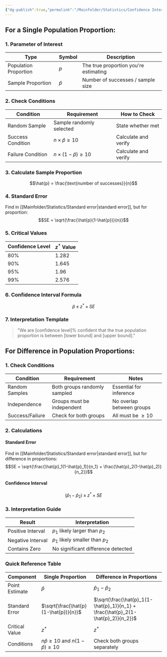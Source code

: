 ```yaml
---
{"dg-publish":true,"permalink":"/Mainfolder/Statistics/Confidence Interval for proportions/"}
---
```


## For a Single Population Proportion:

### 1. Parameter of Interest
| Type | Symbol | Description |
|------|---------|------------|
| Population Proportion | $p$ | The true proportion you're estimating |
| Sample Proportion | $\hat{p}$ | Number of successes / sample size |

### 2. Check Conditions
| Condition | Requirement | How to Check |
|-----------|-------------|--------------|
| Random Sample | Sample randomly selected | State whether met |
| Success Condition | $n \times \hat{p} \geq 10$ | Calculate and verify |
| Failure Condition | $n \times (1-\hat{p}) \geq 10$ | Calculate and verify |

### 3. Calculate Sample Proportion
$$\hat{p} = \frac{\text{number of successes}}{n}$$

### 4. Standard Error
Find in [[Mainfolder/Statistics/Standard error\|standard error]], but for proportion:
$$SE = \sqrt{\frac{\hat{p}(1-\hat{p})}{n}}$$

### 5. Critical Values
| Confidence Level | $z^*$ Value |
|-----------------|-------------|
| 80% | 1.282 |
| 90% | 1.645 |
| 95% | 1.96 |
| 99% | 2.576 |

### 6. Confidence Interval Formula
$$\hat{p} \pm z^* \times SE$$

### 7. Interpretation Template
> "We are [confidence level]% confident that the true population proportion is between [lower bound] and [upper bound]."

## For Difference in Population Proportions:

### 1. Check Conditions
| Condition | Requirement | Notes |
|-----------|-------------|-------|
| Random Samples | Both groups randomly sampled | Essential for inference |
| Independence | Groups must be independent | No overlap between groups |
| Success/Failure | Check for both groups | All must be $\geq 10$ |

### 2. Calculations

#### Standard Error
Find in [[Mainfolder/Statistics/Standard error\|standard error]], but for difference in proportions:
$$SE = \sqrt{\frac{\hat{p}_1(1-\hat{p}_1)}{n_1} + \frac{\hat{p}_2(1-\hat{p}_2)}{n_2}}$$

#### Confidence Interval
$$(\hat{p}_1 - \hat{p}_2) \pm z^* \times SE$$

### 3. Interpretation Guide
| Result | Interpretation |
|--------|---------------|
| Positive Interval | $p_1$ likely larger than $p_2$ |
| Negative Interval | $p_1$ likely smaller than $p_2$ |
| Contains Zero | No significant difference detected |

### Quick Reference Table
| Component | Single Proportion | Difference in Proportions |
|-----------|------------------|-------------------------|
| Point Estimate | $\hat{p}$ | $\hat{p}_1 - \hat{p}_2$ |
| Standard Error | $\sqrt{\frac{\hat{p}(1-\hat{p})}{n}}$ | $\sqrt{\frac{\hat{p}_1(1-\hat{p}_1)}{n_1} + \frac{\hat{p}_2(1-\hat{p}_2)}{n_2}}$ |
| Critical Value | $z^*$ | $z^*$ |
| Conditions | $n\hat{p} \geq 10$ and $n(1-\hat{p}) \geq 10$ | Check both groups separately |
